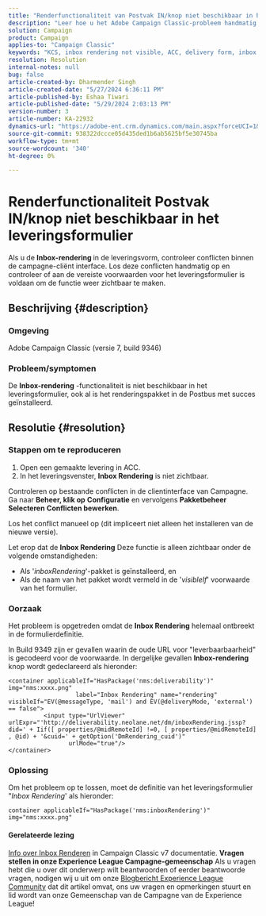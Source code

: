 ```yaml
---
title: "Renderfunctionaliteit van Postvak IN/knop niet beschikbaar in het leveringsformulier"
description: "Leer hoe u het Adobe Campaign Classic-probleem handmatig kunt oplossen als de knop Inbox Rendering niet zichtbaar is in het leveringsformulier. Controleren op conflicten."
solution: Campaign
product: Campaign
applies-to: "Campaign Classic"
keywords: "KCS, inbox rendering not visible, ACC, delivery form, inbox rendering"
resolution: Resolution
internal-notes: null
bug: false
article-created-by: Dharmender Singh
article-created-date: "5/27/2024 6:36:11 PM"
article-published-by: Eshaa Tiwari
article-published-date: "5/29/2024 2:03:13 PM"
version-number: 3
article-number: KA-22932
dynamics-url: "https://adobe-ent.crm.dynamics.com/main.aspx?forceUCI=1&pagetype=entityrecord&etn=knowledgearticle&id=eb45a5fc-571c-ef11-840a-6045bd06eea5"
source-git-commit: 938322dccce05d435ded1b6ab5625bf5e30745ba
workflow-type: tm+mt
source-wordcount: '340'
ht-degree: 0%

---
```


# Renderfunctionaliteit Postvak IN/knop niet beschikbaar in het leveringsformulier


Als u de <b>Inbox-rendering </b>in de leveringsvorm, controleer conflicten binnen de campagne-cliënt interface. Los deze conflicten handmatig op en controleer of aan de vereiste voorwaarden voor het leveringsformulier is voldaan om de functie weer zichtbaar te maken.

## Beschrijving {#description}


### Omgeving

Adobe Campaign Classic (versie 7, build 9346)

### Probleem/symptomen

De <b>Inbox-rendering</b> -functionaliteit is niet beschikbaar in het leveringsformulier, ook al is het renderingspakket in de Postbus met succes geïnstalleerd.




## Resolutie {#resolution}


### Stappen om te reproduceren

1. Open een gemaakte levering in ACC.
2. In het leveringsvenster, <b>Inbox Rendering</b> is niet zichtbaar.


Controleren op bestaande conflicten in de clientinterface van Campagne. Ga naar <b>Beheer, klik op</b> <b>Configuratie</b> en vervolgens <b>Pakketbeheer Selecteren</b> <b>Conflicten bewerken</b>.

Los het conflict manueel op (dit impliceert niet alleen het installeren van de nieuwe versie).

Let erop dat de <b>Inbox Rendering</b> Deze functie is alleen zichtbaar onder de volgende omstandigheden:

- Als &#39;*inboxRendering*&#39;-pakket is geïnstalleerd, en
- Als de naam van het pakket wordt vermeld in de &#39;*visibleIf*&#39; voorwaarde van het formulier.


### Oorzaak

Het probleem is opgetreden omdat de <b>Inbox Rendering</b> helemaal ontbreekt in de formulierdefinitie.

In Build 9349 zijn er gevallen waarin de oude URL voor &quot;leverbaarbaarheid&quot; is gecodeerd voor de voorwaarde. In dergelijke gevallen <b>Inbox-rendering</b> knop wordt gedeclareerd als hieronder:


```
<container applicableIf="HasPackage('nms:deliverability')" img="nms:xxxx.png"
                   label="Inbox Rendering" name="rendering" visibleIf="EV(@messageType, 'mail') and EV(@deliveryMode, 'external') == false">
          <input type="UrlViewer" urlExpr="'http://deliverability.neolane.net/dm/inboxRendering.jssp?did=' + Iif([ properties/@midRemoteId] !=0, [ properties/@midRemoteId] , @id) + '&cuid=' + getOption('DmRendering_cuid')"
                 urlMode="true"/>
</container>
```


### Oplossing

Om het probleem op te lossen, moet de definitie van het leveringsformulier &quot;*Inbox Rendering*&#39; als hieronder:


```
container applicableIf="HasPackage('nms:inboxRendering')" img="nms:xxxx.png"
```


#### <b>Gerelateerde lezing</b> 

[Info over Inbox Renderen](https://experienceleague.adobe.com/docs/campaign-classic/using/sending-messages/deliverability-management/inbox-rendering.html?lang=en#about-inbox-rendering) in Campaign Classic v7 documentatie.
<b>Vragen stellen in onze Experience League Campagne-gemeenschap</b>
Als u vragen hebt die u over dit onderwerp wilt beantwoorden of eerder beantwoorde vragen, nodigen wij u uit om onze [Blogbericht Experience League Community](https://experienceleaguecommunities.adobe.com/t5/adobe-campaign-classic-blogs/introducing-top-kcs-articles-curated-for-your-troubleshooting/bc-p/672426#M132 "Koppeling volgen") dat dit artikel omvat, ons uw vragen en opmerkingen stuurt en lid wordt van onze Gemeenschap van de Campagne van de Experience League!
